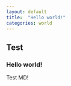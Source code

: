 ```yaml
---
layout: default
title:  "Hello world!"
categories: world
---
```


## Test
### Hello world!

  Test MD!
